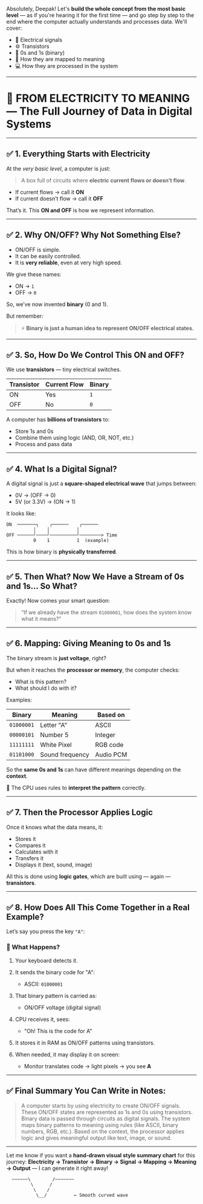 Absolutely, Deepak! Let's **build the whole concept from the most basic level** — as if you're hearing it for the first time — and go step by step to the end where the computer actually understands and processes data.
We'll cover:

* 🔌 Electrical signals
* ⚙️ Transistors
* 🔢 0s and 1s (binary)
* 🧠 How they are mapped to meaning
* 💻 How they are processed in the system

---

# 🌱 FROM ELECTRICITY TO MEANING — The Full Journey of Data in Digital Systems

---

## ✅ 1. **Everything Starts with Electricity**

At the *very basic level*, a computer is just:

> A box full of circuits where **electric current flows or doesn’t flow**.

* If current flows → call it **ON**
* If current doesn’t flow → call it **OFF**

That’s it. This **ON and OFF** is how we represent information.

---

## ✅ 2. **Why ON/OFF? Why Not Something Else?**

* ON/OFF is simple.
* It can be easily controlled.
* It is **very reliable**, even at very high speed.

We give these names:

* ON → `1`
* OFF → `0`

So, we’ve now invented **binary** (0 and 1).

But remember:

> ⚡ **Binary is just a human idea to represent ON/OFF electrical states.**

---

## ✅ 3. **So, How Do We Control This ON and OFF?**

We use **transistors** — tiny electrical switches.

| Transistor | Current Flow | Binary |
| ---------- | ------------ | ------ |
| ON         | Yes          | `1`    |
| OFF        | No           | `0`    |

A computer has **billions of transistors** to:

* Store 1s and 0s
* Combine them using logic (AND, OR, NOT, etc.)
* Process and pass data

---

## ✅ 4. **What Is a Digital Signal?**

A digital signal is just a **square-shaped electrical wave** that jumps between:

* 0V → (OFF → 0)
* 5V (or 3.3V) → (ON → 1)

It looks like:

```
ON  ───────┐    ┌──────    ┌──────  
          │    │          │
OFF ──────┘────┘──────────┘────────> Time
          0    1          1  (example)
```

This is how binary is **physically transferred**.

---

## ✅ 5. **Then What? Now We Have a Stream of 0s and 1s... So What?**

Exactly! Now comes your smart question:

> “If we already have the stream `01000001`, how does the system know what it means?”

---

## ✅ 6. **Mapping: Giving Meaning to 0s and 1s**

The binary stream is **just voltage**, right?

But when it reaches the **processor or memory**, the computer checks:

* What is this pattern?
* What should I do with it?

Examples:

| Binary     | Meaning         | Based on  |
| ---------- | --------------- | --------- |
| `01000001` | Letter "A"      | ASCII     |
| `00000101` | Number 5        | Integer   |
| `11111111` | White Pixel     | RGB code  |
| `01101000` | Sound frequency | Audio PCM |

So the **same 0s and 1s** can have different meanings depending on the **context**.

🧠 The CPU uses rules to **interpret the pattern** correctly.

---

## ✅ 7. **Then the Processor Applies Logic**

Once it knows what the data means, it:

* Stores it
* Compares it
* Calculates with it
* Transfers it
* Displays it (text, sound, image)

All this is done using **logic gates**, which are built using — again — **transistors**.

---

## ✅ 8. **How Does All This Come Together in a Real Example?**

Let’s say you press the key `"A"`:

### 🔄 What Happens?

1. Your keyboard detects it.
2. It sends the binary code for "A":

   * ASCII: `01000001`
3. That binary pattern is carried as:

   * ON/OFF voltage (digital signal)
4. CPU receives it, sees:

   * "Oh! This is the code for A"
5. It stores it in RAM as ON/OFF patterns using transistors.
6. When needed, it may display it on screen:

   * Monitor translates code → light pixels → you see **A**

---

## ✅ Final Summary You Can Write in Notes:

> A computer starts by using electricity to create ON/OFF signals. These ON/OFF states are represented as 1s and 0s using transistors. Binary data is passed through circuits as digital signals. The system maps binary patterns to meaning using rules (like ASCII, binary numbers, RGB, etc.). Based on the context, the processor applies logic and gives meaningful output like text, image, or sound.

---

Let me know if you want a **hand-drawn visual style summary chart** for this journey:
**Electricity → Transistor → Binary → Signal → Mapping → Meaning → Output** — I can generate it right away!

      
      
      ~~~~~~\        /~~~~~~~
             \      /
              \    /
               \__/          ← Smooth curved wave

